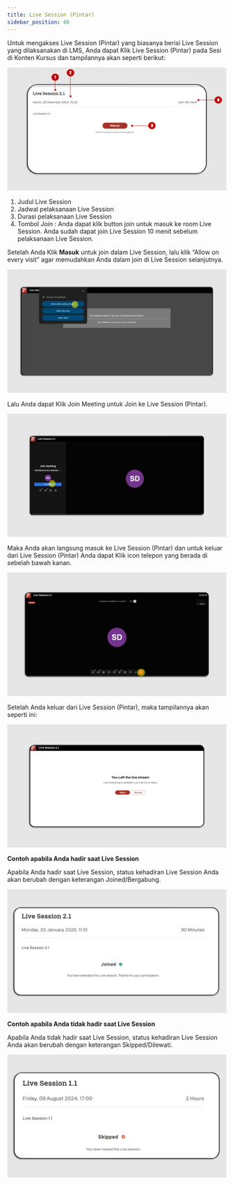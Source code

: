 ```yaml
---
title: Live Session (Pintar)
sidebar_position: 66
---
```

Untuk mengakses Live Session (Pintar) yang biasanya berisi Live Session yang dilaksanakan di LMS, Anda dapat Klik Live Session (Pintar) pada Sesi di Konten Kursus dan tampilannya akan seperti berikut:

![](/img/ls-pintar-indo-1.png)

1. Judul Live Session
2. Jadwal pelaksanaan Live Session
3. Durasi pelaksanaan Live Session
4. Tombol Join : Anda dapat klik button join untuk masuk ke room Live Session. Anda sudah dapat join Live Session 10 menit sebelum pelaksanaan Live Session.

Setelah Anda Klik **Masuk** untuk join dalam Live Session, lalu klik “Allow on every visit” agar memudahkan Anda dalam join di Live Session selanjutnya.

![](/img/ls-pintar-2.png)

Lalu Anda dapat Klik Join Meeting untuk Join ke Live Session (Pintar).

![](/img/ls-pintar-3.png)

Maka Anda akan langsung masuk ke Live Session (Pintar) dan untuk keluar dari Live Session (Pintar) Anda dapat Klik icon telepon yang berada di sebelah bawah kanan.

![](/img/ls-pintar-4.png)

Setelah Anda keluar dari Live Session (Pintar), maka tampilannya akan seperti ini:

![](/img/ls-pintar-5.png)

**Contoh apabila Anda hadir saat Live Session**

Apabila Anda hadir saat Live Session, status kehadiran Live Session Anda akan berubah dengan keterangan Joined/Bergabung.

![](/img/ls-pintar-indo-gabung-.png)

**Contoh apabila Anda tidak hadir saat Live Session**

Apabila Anda tidak hadir saat Live Session, status kehadiran Live Session Anda akan berubah dengan keterangan Skipped/Dilewati.

![](/img/ls-pintar-indo-lewat-.png)
